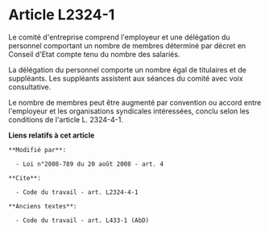 # Article L2324-1

Le comité d'entreprise comprend l'employeur et une délégation du personnel comportant un nombre de membres déterminé par
décret en Conseil d'Etat compte tenu du nombre des salariés. 

La délégation du personnel comporte un nombre égal de titulaires et de suppléants. Les suppléants assistent aux séances du
comité avec voix consultative. 

Le nombre de membres peut être augmenté par convention ou accord entre l'employeur et les organisations syndicales
intéressées, conclu selon les conditions de l'article L. 2324-4-1.

**Liens relatifs à cet article**

	**Modifié par**:

	  - Loi n°2008-789 du 20 août 2008 - art. 4

	**Cite**:

	  - Code du travail - art. L2324-4-1

	**Anciens textes**:

	  - Code du travail - art. L433-1 (AbD)
